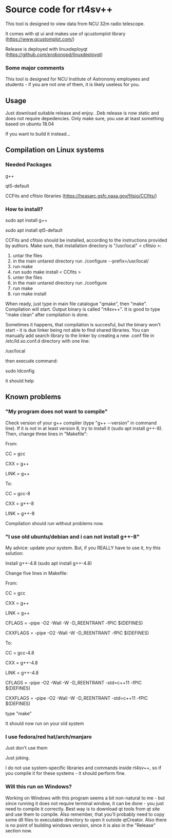 # Source code for rt4sv++
This tool is designed to view data from NCU 32m radio telescope.

It comes with qt ui and makes use of qcustomplot library (https://www.qcustomplot.com/)

Release is deployed with linuxdeployqt (https://github.com/probonopd/linuxdeployqt)



### Some major comments ###

This tool is designed for NCU Institute of Astronomy employees and students - if you are not one of them, it is likely useless for you.

## Usage ##

Just download suitable release and enjoy. .Deb release is now static and does not require depedencies. Only make sure, you use at least something based on ubuntu 18.04

If you want to build it instead...


## Compilation on Linux systems ##

### Needed Packages ###

g++

qt5-default

CCFits and cfitsio libraries (https://heasarc.gsfc.nasa.gov/fitsio/CCfits/)


### How to install? ###

sudo apt install g++

sudo apt install qt5-default

CCFits and cfitsio should be installed, according to the instructions provided by authors. Make sure, that installation directory is "/usr/local"
< cfitsio >:
1. untar the files
2. in the main untared directory run ./configure --prefix=/usr/local/
3. run make
4. run sudo make install
< CCfits >
1. unter the files
2. in the main untared directory run ./configure
3. run make
4. run make install


When ready, just type in main file catalogue "qmake", then "make". Compilation will start. Output binary is called "rt4sv++".
It is good to type "make clean" after compilation is done.

Sometimes it happens, that compilation is succesful, but the binary won't start - it is due linker being not able to find shared libraries. You can manually add search library to the linker by creating a new .conf file in /etc/ld.so.conf.d directory with one line:

/usr/local

then execude command:

sudo ldconfig


it should help

## Known problems ##

### "My program does not want to compile" ###

Check version of your g++ compiler (type "g++ --version" in command line). If it is not in at least version 8, try to install it (sudo apt install g++-8). Then, change three lines in "Makefile":


From:

CC            = gcc  

CXX           = g++

LINK          = g++



To:

CC            = gcc-8

CXX           = g++-8

LINK          = g++-8

Compilation should run without problems now.


### "I use old ubuntu/debian and i can not install g++-8" ###

My advice: update your system. But, if you REALLY have to use it, try this solution:

Install g++-4.8 (sudo apt install g++-4.8)

Change five lines in Makefile:

From:

CC            = gcc  

CXX           = g++

LINK          = g++

CFLAGS        = -pipe -O2 -Wall -W -D_REENTRANT -fPIC $(DEFINES)

CXXFLAGS      = -pipe -O2 -Wall -W -D_REENTRANT -fPIC $(DEFINES)

To:

CC            = gcc-4.8

CXX           = g++-4.8

LINK          = g++-4.8

CFLAGS        = -pipe -O2 -Wall -W -D_REENTRANT -std=c++11 -fPIC $(DEFINES)

CXXFLAGS      = -pipe -O2 -Wall -W -D_REENTRANT -std=c++11 -fPIC $(DEFINES)

type "make"

It should now run on your old system

### I use fedora/red hat/arch/manjaro ###

Just don't use them 

Just joking.

I do not use system-specific libraries and commands inside rt4sv++, so if you compile it for these systems - it should perform fine.

### Will this run on Windows? ###

Working on Windows with this program seems a bit non-natural to me - but since running it does not require terminal window, it can be done - you just need to compile it correctly. Best way is to download qt tools from qt site and use them to compile. Also remember, that you'll probably need to copy some dll files to executable directory to open it outside qtCreator.
Also there is no point of building windows version, since it is also in the "Release" section now.
